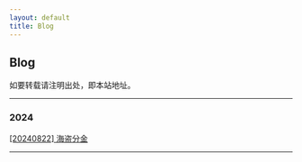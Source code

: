 ```yaml
---
layout: default
title: Blog
---
```


## Blog 

如要转载请注明出处，即本站地址。

- - - 
### 2024

[[20240822] 海盗分金](./posts/20240822-pirate.html)

- - - 
